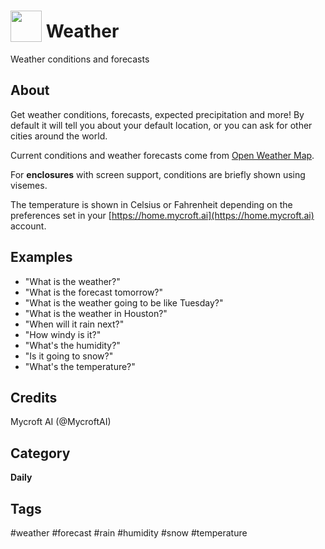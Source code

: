 # <img src='https://rawgithub.com/FortAwesome/Font-Awesome/master/advanced-options/raw-svg/solid/sun.svg' card_color='#FEE255' width='50' height='50' style='vertical-align:bottom'/> Weather
Weather conditions and forecasts

## About 
Get weather conditions, forecasts, expected precipitation and more!  By default it will tell
you about your default location, or you can ask for other cities around the world. 

Current conditions and weather forecasts come from [Open Weather Map](https://openweathermap.org).

For **enclosures** with screen support, conditions are briefly shown using visemes.

The temperature is shown in Celsius or Fahrenheit depending on the preferences set in your [https://home.mycroft.ai](https://home.mycroft.ai) account. 

## Examples 
* "What is the weather?"
* "What is the forecast tomorrow?"
* "What is the weather going to be like Tuesday?"
* "What is the weather in Houston?"
* "When will it rain next?"
* "How windy is it?"
* "What's the humidity?"
* "Is it going to snow?"
* "What's the temperature?"

## Credits 
Mycroft AI (@MycroftAI)

## Category
**Daily**

## Tags
#weather
#forecast
#rain
#humidity
#snow
#temperature

